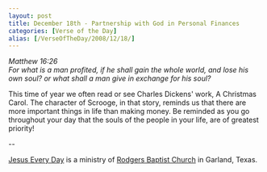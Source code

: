 ```yaml
---
layout: post
title: December 18th - Partnership with God in Personal Finances
categories: [Verse of the Day]
alias: [/VerseOfTheDay/2008/12/18/]
---
```


_Matthew 16:26  
For what is a man profited, if he shall gain the whole world, and
lose his own soul? or what shall a man give in exchange for his
soul?_

This time of year we often read or see Charles Dickens' work, A
Christmas Carol. The character of Scrooge, in that story, reminds us
that there are more important things in life than making money. Be
reminded as you go throughout your day that the souls of the people
in your life, are of greatest priority!

 --

<a href=http://jesuseveryday.net>Jesus Every Day</a> is a ministry of <a href=http://rodgersbaptist.net>Rodgers Baptist Church</a> in Garland, Texas.

